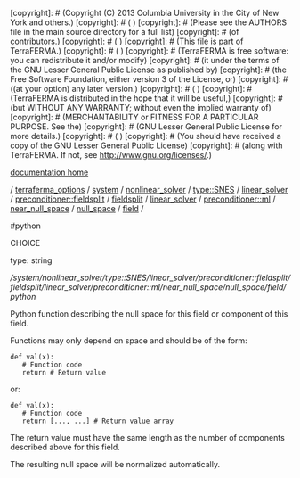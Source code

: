 [copyright]: # (Copyright (C) 2013 Columbia University in the City of New York and others.)
[copyright]: # ( )
[copyright]: # (Please see the AUTHORS file in the main source directory for a full list)
[copyright]: # (of contributors.)
[copyright]: # ( )
[copyright]: # (This file is part of TerraFERMA.)
[copyright]: # ( )
[copyright]: # (TerraFERMA is free software: you can redistribute it and/or modify)
[copyright]: # (it under the terms of the GNU Lesser General Public License as published by)
[copyright]: # (the Free Software Foundation, either version 3 of the License, or)
[copyright]: # ((at your option) any later version.)
[copyright]: # ( )
[copyright]: # (TerraFERMA is distributed in the hope that it will be useful,)
[copyright]: # (but WITHOUT ANY WARRANTY; without even the implied warranty of)
[copyright]: # (MERCHANTABILITY or FITNESS FOR A PARTICULAR PURPOSE. See the)
[copyright]: # (GNU Lesser General Public License for more details.)
[copyright]: # ( )
[copyright]: # (You should have received a copy of the GNU Lesser General Public License)
[copyright]: # (along with TerraFERMA. If not, see <http://www.gnu.org/licenses/>.)

[documentation home](Documentation)

/ [terraferma_options](../../../../../../../../../../../../terraferma_options) / [system](../../../../../../../../../../../system) / [nonlinear_solver](../../../../../../../../../../nonlinear_solver) / [type::SNES](../../../../../../../../../type__SNES) / [linear_solver](../../../../../../../../linear_solver) / [preconditioner::fieldsplit](../../../../../../../preconditioner__fieldsplit) / [fieldsplit](../../../../../../fieldsplit) / [linear_solver](../../../../../linear_solver) / [preconditioner::ml](../../../../preconditioner__ml) / [near_null_space](../../../near_null_space) / [null_space](../../null_space) / [field](../field) /

#python

CHOICE 

type: string

*/system/nonlinear_solver/type::SNES/linear_solver/preconditioner::fieldsplit/fieldsplit/linear_solver/preconditioner::ml/near_null_space/null_space/field/python*

Python function describing the null space for this field or component of this field.

Functions may only depend on space and should be of the form:

    def val(x):
       # Function code
       return # Return value

or:

    def val(x):
       # Function code
       return [..., ...] # Return value array

The return value must have the same length as the number of components described above for this field.

The resulting null space will be normalized automatically.

[autogenerated]: # (This file was automatically generated from the schema file:/home/cwilson/repos/github/TerraFERMA/TerraFERMA/buckettools/schemas/solvers.rng.)


